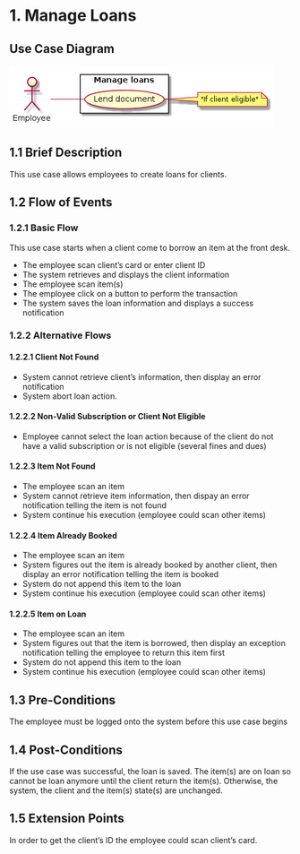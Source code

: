 # 1. Manage Loans

## Use Case Diagram

![Use Case Diagram](./loan.png)

## 1.1 Brief Description

This use case allows employees to create loans for clients.

## 1.2 Flow of Events

### 1.2.1 Basic Flow

This use case starts when a client come to borrow an item at the front desk.

* The employee scan client’s card or enter client ID
* The system retrieves and displays the client information
* The employee scan item(s)
* The employee click on a button to perform the transaction
* The system saves the loan information and displays a success notification

### 1.2.2 Alternative Flows

#### 1.2.2.1 Client Not Found

* System cannot retrieve client’s information, then display an error notification
* System abort loan action.

#### 1.2.2.2 Non-Valid Subscription or Client Not Eligible

* Employee cannot select the loan action because of the client do not have a valid subscription or is not eligible (several fines and dues)

#### 1.2.2.3 Item Not Found

* The employee scan an item
* System cannot retrieve item information, then dispay an error notification telling the item is not found
* System continue his execution (employee could scan other items)

#### 1.2.2.4 Item Already Booked

* The employee scan an item
* System figures out the item is already booked by another client, then display an error notification telling the item is booked
* System do not append this item to the loan
* System continue his execution (employee could scan other items)

#### 1.2.2.5 Item on Loan

* The employee scan an item
* System figures out that the item is borrowed, then display an exception notification telling the employee to return this item first
* System do not append this item to the loan
* System continue his execution (employee could scan other items)

## 1.3 Pre-Conditions

The employee must be logged onto the system before this use case begins

## 1.4 Post-Conditions

If the use case was successful, the loan is saved. The item(s) are on loan so cannot be loan anymore
until the client return the item(s). Otherwise, the system, the client and the item(s) state(s) are
unchanged.

## 1.5 Extension Points

In order to get the client’s ID the employee could scan client’s card.
